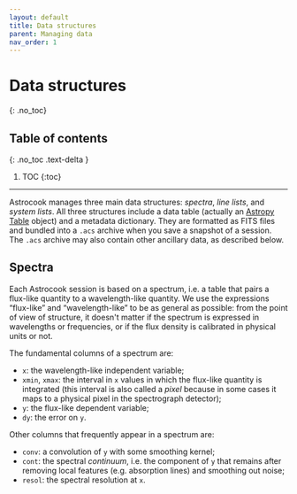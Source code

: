 ```yaml
---
layout: default
title: Data structures
parent: Managing data
nav_order: 1
---
```


# Data structures
{: .no_toc}

## Table of contents
{: .no_toc .text-delta }

1. TOC
{:toc}
---

Astrocook manages three main data structures: *spectra*, *line lists*, and *system lists*. All three structures include a data table (actually an [Astropy Table](https://docs.astropy.org/en/stable/table/) object) and a metadata dictionary. They are formatted as FITS files and bundled into a `.acs` archive when you save a snapshot of a session. The `.acs` archive may also contain other ancillary data, as described below.

## Spectra

Each Astrocook session is based on a spectrum, i.e. a table that pairs a flux-like quantity to a wavelength-like quantity. We use the expressions “flux-like” and “wavelength-like” to be as general as possible: from the point of view of structure, it doesn't matter if the spectrum is expressed in wavelengths or frequencies, or if the flux density is calibrated in physical units or not.

The fundamental columns of a spectrum are:
- `x`: the wavelength-like independent variable;
- `xmin`, `xmax`: the interval in `x` values in which the flux-like quantity is integrated (this interval is also called a *pixel* because in some cases it maps to a physical pixel in the spectrograph detector);
- `y`: the flux-like dependent variable;
- `dy`: the error on `y`.

Other columns that frequently appear in a spectrum are:
- `conv`: a convolution of `y` with some smoothing kernel;
- `cont`: the spectral *continuum*, i.e. the component of `y` that remains after removing local features (e.g. absorption lines) and smoothing out noise;
- `resol`: the spectral resolution at `x`.
